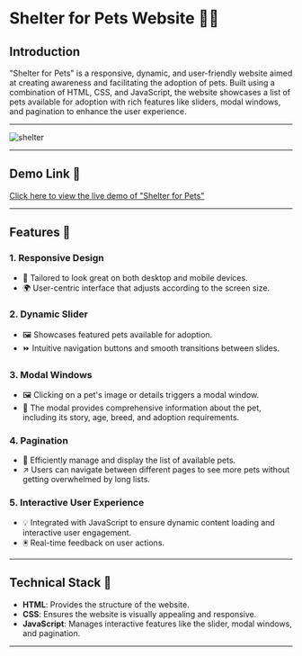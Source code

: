 # Shelter for Pets Website 🐶🐱

## Introduction
"Shelter for Pets" is a responsive, dynamic, and user-friendly website aimed at creating awareness and facilitating the adoption of pets. Built using a combination of HTML, CSS, and JavaScript, the website showcases a list of pets available for adoption with rich features like sliders, modal windows, and pagination to enhance the user experience.

---

![shelter](https://github.com/Tanyaa-a/Shelter/assets/120506794/78685eb7-e9f1-4003-a113-58f73ac9120d)

---

## Demo Link 🔗
[Click here to view the live demo of "Shelter for Pets"](https://tanyaa-a.github.io/Shelter/shelter/src/index.html)

---
## Features 🌟

### 1. Responsive Design
- 📱 Tailored to look great on both desktop and mobile devices.
- 🌍 User-centric interface that adjusts according to the screen size.

### 2. Dynamic Slider
- 🖼️ Showcases featured pets available for adoption.
- ⏩ Intuitive navigation buttons and smooth transitions between slides.

### 3. Modal Windows
- 🖼️ Clicking on a pet's image or details triggers a modal window.
- 📖 The modal provides comprehensive information about the pet, including its story, age, breed, and adoption requirements.

### 4. Pagination
- 📄 Efficiently manage and display the list of available pets.
- ↗️ Users can navigate between different pages to see more pets without getting overwhelmed by long lists.

### 5. Interactive User Experience
- 💡 Integrated with JavaScript to ensure dynamic content loading and interactive user engagement.
- 🖲️ Real-time feedback on user actions.

---

## Technical Stack 💼

- **HTML**: Provides the structure of the website.
- **CSS**: Ensures the website is visually appealing and responsive.
- **JavaScript**: Manages interactive features like the slider, modal windows, and pagination.

---


